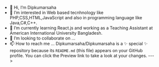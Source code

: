 - 👋 Hi, I’m Dipkumarsaha
- 👀 I’m interested in Web based tecnhnology like PHP,CSS,HTML,JavaScript and also in programming language like Java,C#,C++.
- 🌱 I’m currently learning React.js and working as a Teaching Assistant at American International University Bangladesh.
- 💞️ I’m looking to collaborate on ...
- 📫 How to reach me ...
Dipkumarsaha/Dipkumarsaha is a ✨ special ✨ repository because its `README.md` (this file) appears on your GitHub profile.
You can click the Preview link to take a look at your changes.
--->

